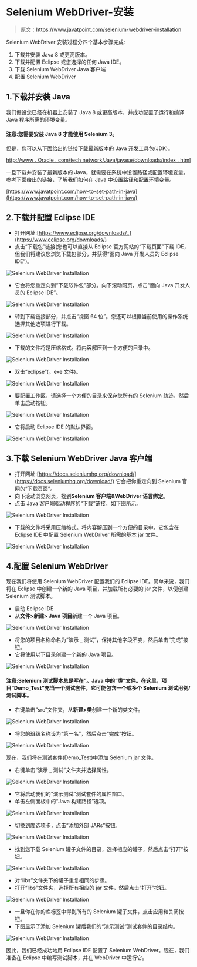 # Selenium WebDriver-安装

> 原文：<https://www.javatpoint.com/selenium-webdriver-installation>

Selenium WebDriver 安装过程分四个基本步骤完成:

1.  下载并安装 Java 8 或更高版本。
2.  下载并配置 Eclipse 或您选择的任何 Java IDE。
3.  下载 Selenium WebDriver Java 客户端
4.  配置 Selenium WebDriver

## 1.下载并安装 Java

我们假设您已经在机器上安装了 Java 8 或更高版本，并成功配置了运行和编译 Java 程序所需的环境变量。

#### 注意:您需要安装 Java 8 才能使用 Selenium 3。

但是，您可以从下面给出的链接下载最新版本的 Java 开发工具包(JDK)。

[http://www . Oracle . com/tech network/Java/javase/downloads/index . html](http://www.oracle.com/technetwork/java/javase/downloads/index.html)

一旦下载并安装了最新版本的 Java，就需要在系统中设置路径或配置环境变量。参考下面给出的链接，了解我们如何在 Java 中设置路径和配置环境变量。

[https://www.javatpoint.com/how-to-set-path-in-java](https://www.javatpoint.com/how-to-set-path-in-java)

## 2.下载并配置 Eclipse IDE

*   打开网址:[https://www.eclipse.org/downloads/。](https://www.eclipse.org/downloads/)
*   点击“下载包”链接(您也可以直接从 Eclipse 官方网站的“下载页面”下载 IDE，但我们将建议您浏览下载包部分，并获得“面向 Java 开发人员的 Eclipse IDE”)。

![Selenium WebDriver Installation](img/fb59c548db4e63a3fd8a29b399094559.png)

*   它会将您重定向到“下载软件包”部分。向下滚动网页，点击“面向 Java 开发人员的 Eclipse IDE”。

![Selenium WebDriver Installation](img/8d033a9d6c514dac365d8785a7299733.png)

*   转到下载链接部分，并点击“视窗 64 位”。您还可以根据当前使用的操作系统选择其他选项进行下载。

![Selenium WebDriver Installation](img/8247bdecc7b1fa38774e748b5dee93c0.png)

*   下载的文件将是压缩格式。将内容解压到一个方便的目录中。

![Selenium WebDriver Installation](img/11aaec3ca90df9be62ae8fdbdb32a017.png)

*   双击“eclipse”(。exe 文件)。

![Selenium WebDriver Installation](img/69d2c71b8e7ffbe85124712f44af5b61.png)

*   要配置工作区，请选择一个方便的目录来保存您所有的 Selenium 轨迹，然后单击启动按钮。

![Selenium WebDriver Installation](img/7576ec7f76d3e0d05dab1dcdbb0ca728.png)

*   它将启动 Eclipse IDE 的默认界面。

![Selenium WebDriver Installation](img/f6644d8d75e0711ab1ad8e14550ef3aa.png)

## 3.下载 Selenium WebDriver Java 客户端

*   打开网址:[https://docs.seleniumhq.org/download/](https://docs.seleniumhq.org/download/)
    它会把你重定向到 Selenium 官网的“下载页面”。
*   向下滚动浏览网页，找到**Selenium 客户端&WebDriver 语言绑定**。
*   点击 Java 客户端驱动程序的“下载”链接，如下图所示。

![Selenium WebDriver Installation](img/b7d64e37c78e1aee71f14bb4b8a324ac.png)

*   下载的文件将采用压缩格式。将内容解压到一个方便的目录中。它包含在 Eclipse IDE 中配置 Selenium WebDriver 所需的基本 jar 文件。

![Selenium WebDriver Installation](img/a258373af338a3ff3d551099bad9f34c.png)

## 4.配置 Selenium WebDriver

现在我们将使用 Selenium WebDriver 配置我们的 Eclipse IDE。简单来说，我们将在 Eclipse 中创建一个新的 Java 项目，并加载所有必要的 jar 文件，以便创建 Selenium 测试脚本。

*   启动 Eclipse IDE
*   从**文件>新建> Java 项目**新建一个 Java 项目。

![Selenium WebDriver Installation](img/5ed2e9aa043bd1ea9492aa35955653b1.png)

*   将您的项目名称命名为“演示 _ 测试”，保持其他字段不变，然后单击“完成”按钮。
*   它将使用以下目录创建一个新的 Java 项目。

![Selenium WebDriver Installation](img/34d817de1be98ba2f426f26343089717.png)

#### 注意:Selenium 测试脚本总是写在”。Java 中的“类”文件。在这里，项目“Demo_Test”充当一个测试套件，它可能包含一个或多个 Selenium 测试用例/测试脚本。

*   右键单击“src”文件夹，从**新建>类**创建一个新的类文件。

![Selenium WebDriver Installation](img/b1a160ec994e323042c65293489c505c.png)

*   将您的班级名称设为“第一名”，然后点击“完成”按钮。

![Selenium WebDriver Installation](img/0e22b43f2a82b47f3a1e7031829af811.png)

现在，我们将在测试套件(Demo_Test)中添加 Selenium jar 文件。

*   右键单击“演示 _ 测试”文件夹并选择属性。

![Selenium WebDriver Installation](img/08ef97f4cfa7c6bc7c8aac9dbb1743d7.png)

*   它将启动我们的“演示测试”测试套件的属性窗口。
*   单击左侧面板中的“Java 构建路径”选项。

![Selenium WebDriver Installation](img/76827d44b03aa7e3d0a061bc2b43db56.png)

*   切换到库选项卡，点击“添加外部 JARs”按钮。

![Selenium WebDriver Installation](img/b6724aceb64b8319600720cb668aba1e.png)

*   找到您下载 Selenium 罐子文件的目录，选择相应的罐子，然后点击“打开”按钮。

![Selenium WebDriver Installation](img/eea308b0b54344ab8db10c2ab388fd69.png)

*   对“libs”文件夹下的罐子重复相同的步骤。
*   打开“libs”文件夹，选择所有相应的 jar 文件，然后点击“打开”按钮。

![Selenium WebDriver Installation](img/0949a3dbc455ad896574743c34834450.png)

*   一旦你在你的库标签中得到所有的 Selenium 罐子文件，点击应用和关闭按钮。
*   下图显示了添加 Selenium 罐后我们的“演示测试”测试套件的目录结构。

![Selenium WebDriver Installation](img/f20ae9843f8fc4c2692c9bfbd7e21a56.png)

因此，我们已经成功地用 Eclipse IDE 配置了 Selenium WebDriver。现在，我们准备在 Eclipse 中编写测试脚本，并在 WebDriver 中运行它。